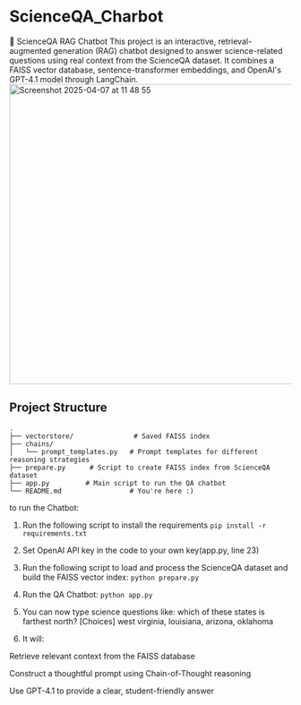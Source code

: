 # ScienceQA_Charbot

🧠 ScienceQA RAG Chatbot
This project is an interactive, retrieval-augmented generation (RAG) chatbot designed to answer science-related questions using real context from the ScienceQA dataset. It combines a FAISS vector database, sentence-transformer embeddings, and OpenAI's GPT-4.1 model through LangChain.
<img width="536" alt="Screenshot 2025-04-07 at 11 48 55" src="https://github.com/user-attachments/assets/fb49ad9f-e5a6-4c47-a4cf-a86c847c6c22" />



## Project Structure

```
.
├── vectorstore/               # Saved FAISS index
├── chains/
│   └── prompt_templates.py   # Prompt templates for different reasoning strategies
├── prepare.py      # Script to create FAISS index from ScienceQA dataset
├── app.py         # Main script to run the QA chatbot
└── README.md                 # You're here :)
```



to run the Chatbot:
1. Run the following script to install the requirements
   ```pip install -r requirements.txt```

2. Set OpenAI API key in the code to your own key(app.py, line 23)
   
3. Run the following script to load and process the ScienceQA dataset and build the FAISS vector index:
   ```python prepare.py```
   
4. Run the QA Chatbot:
   ```python app.py```

5. You can now type science questions like: which of these states is farthest north? [Choices] west virginia, louisiana, arizona, oklahoma

6. It will:

Retrieve relevant context from the FAISS database

Construct a thoughtful prompt using Chain-of-Thought reasoning

Use GPT-4.1 to provide a clear, student-friendly answer


